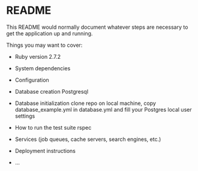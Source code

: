 # README

This README would normally document whatever steps are necessary to get the
application up and running.

Things you may want to cover:

* Ruby version
    2.7.2
* System dependencies

* Configuration

* Database creation
    Postgresql
* Database initialization
    clone repo on local machine, copy database_example.yml in database.yml and fill your Postgres local user settings
* How to run the test suite
    rspec
* Services (job queues, cache servers, search engines, etc.)

* Deployment instructions

* ...
